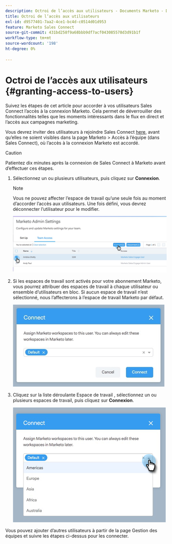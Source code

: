 ```yaml
---
description: Octroi de l’accès aux utilisateurs - Documents Marketo - Documentation du produit
title: Octroi de l’accès aux utilisateurs
exl-id: d9577401-7aa2-4ce1-bc4d-c0514d01d953
feature: Marketo Sales Connect
source-git-commit: 431bd258f9a68bbb9df7acf043085578d3d91b1f
workflow-type: tm+mt
source-wordcount: '198'
ht-degree: 0%

---
```


# Octroi de l’accès aux utilisateurs {#granting-access-to-users}

Suivez les étapes de cet article pour accorder à vos utilisateurs Sales Connect l’accès à la connexion Marketo. Cela permet de déverrouiller des fonctionnalités telles que les moments intéressants dans le flux en direct et l’accès aux campagnes marketing.

Vous devrez inviter des utilisateurs à rejoindre Sales Connect [here](/help/marketo/product-docs/marketo-sales-connect/admin/invite-users.md), avant qu’elles ne soient visibles dans la page Marketo > Accès à l’équipe (dans Sales Connect), où l’accès à la connexion Marketo est accordé.

>[!CAUTION]
>
>Patientez dix minutes après la connexion de Sales Connect à Marketo avant d’effectuer ces étapes.

1. Sélectionnez un ou plusieurs utilisateurs, puis cliquez sur **Connexion**.

   >[!NOTE]
   >
   >Vous ne pouvez affecter l’espace de travail qu’une seule fois au moment d’accorder l’accès aux utilisateurs. Une fois défini, vous devrez déconnecter l’utilisateur pour le modifier.

   ![](assets/granting-access-to-users-1.png)

1. Si les espaces de travail sont activés pour votre abonnement Marketo, vous pourrez attribuer des espaces de travail à chaque utilisateur ou ensemble d’utilisateurs en bloc. Si aucun espace de travail n’est sélectionné, nous l’affecterons à l’espace de travail Marketo par défaut.

   ![](assets/granting-access-to-users-2.jpg)

1. Cliquez sur la liste déroulante Espace de travail , sélectionnez un ou plusieurs espaces de travail, puis cliquez sur **Connexion**.

   ![](assets/granting-access-to-users-3.png)

Vous pouvez ajouter d’autres utilisateurs à partir de la page Gestion des équipes et suivre les étapes ci-dessus pour les connecter.
